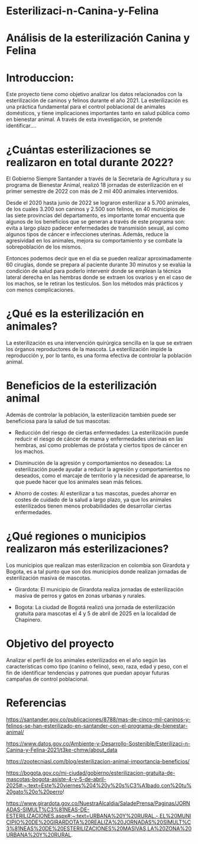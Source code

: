 # Esterilizaci-n-Canina-y-Felina

# Análisis de la esterilización Canina y Felina

# Introduccion:

Este proyecto tiene como objetivo analizar los datos relacionados con la esterilización de caninos y felinos durante el año 2021. La esterilización es una práctica fundamental para el control poblacional de animales domésticos, y tiene implicaciones importantes tanto en salud pública como en bienestar animal. A través de esta investigación, se pretende identificar....

# ¿Cuántas esterilizaciones se realizaron en total durante 2022?

El Gobierno Siempre Santander a través de la Secretaría de Agricultura y su programa de Bienestar Animal, realizó 18 jornadas de esterilización en el primer semestre de 2022 con más de 2 mil 400 animales intervenidos.

Desde el 2020 hasta junio de 2022 se lograron esterilizar a 5.700 animales, de los cuales 3.200 son caninos y 2.500 son felinos, en 40 municipios de las siete provincias del departamento, es importante tomar encuenta que algunos de los beneficios que se generan a través de este programa son: evita a largo plazo padecer enfermedades de transmisión sexual, así como algunos tipos de cáncer e infecciones uterinas. Además, reduce la agresividad en los animales, mejora su comportamiento y se combate la sobrepoblación de los mismos.

Entonces podemos decir que en el dia se pueden realizar aproximadamente 60 cirugías, donde se prepara al paciente durante 30 minutos y se evalúa la condición de salud para poderlo intervenir donde se emplean la técnica lateral derecha en las hembras donde se extraen los ovarios y en el caso de los machos, se le retiran los testículos. Son los métodos más prácticos y con menos complicaciones.

# ¿Qué es la esterilización en animales?

La esterilización es una intervención quirúrgica sencilla en la que se extraen los órganos reproductores de la mascota. La esterilización impide la reproducción y, por lo tanto, es una forma efectiva de controlar la población animal.

# Beneficios de la esterilización animal

Además de controlar la población, la esterilización también puede ser beneficiosa para la salud de tus mascotas:

* Reducción del riesgo de ciertas enfermedades: La esterilización puede reducir el riesgo de cáncer de mama y enfermedades uterinas en las hembras, así como problemas de próstata y ciertos tipos de cáncer en los machos.

* Disminución de la agresión y comportamientos no deseados: La esterilización puede ayudar a reducir la agresión y comportamientos no deseados, como el marcaje de territorio y la necesidad de aparearse, lo que puede hacer que los animales sean más felices.

* Ahorro de costes: Al esterilizar a tus mascotas, puedes ahorrar en costes de cuidado de la salud a largo plazo, ya que los animales esterilizados tienen menos probabilidades de desarrollar ciertas enfermedades.

# ¿Qué regiones o municipios realizaron más esterilizaciones?

Los municipios que realizan mas esterilizacion en colombia son Girardota y Bogota, es a tal punto que son dos municipios donde realizan jornadas de esterilización masiva de mascotas.

* Girardota: El municipio de Girardota realiza jornadas de esterilización masiva de perros y gatos en zonas urbanas y rurales.

* Bogota: La ciudad de Bogotá realizó una jornada de esterilización gratuita para mascotas el 4 y 5 de abril de 2025 en la localidad de Chapinero.

# Objetivo del proyecto

Analizar el perfil de los animales esterilizados en el año según las características como tipo (canino o felino), sexo, raza, edad y peso, con el fin de identificar tendencias y patrones que puedan apoyar futuras campañas de control poblacional.

# Referencias

https://santander.gov.co/publicaciones/8788/mas-de-cinco-mil-caninos-y-felinos-se-han-esterilizado-en-santander-con-el-programa-de-bienestar-animal/

https://www.datos.gov.co/Ambiente-y-Desarrollo-Sostenible/Esterilizaci-n-Canina-y-Felina-2021/t3ke-chmw/about_data

https://zootecniasl.com/blog/esterilizacion-animal-importancia-beneficios/

https://bogota.gov.co/mi-ciudad/gobierno/esterilizacion-gratuita-de-mascotas-bogota-asiste-4-y-5-de-abril-2025#:~:text=Este%20viernes%204%20y%20s%C3%A1bado,con%20tu%20gato%20o%20perro!

https://www.girardota.gov.co/NuestraAlcaldia/SaladePrensa/Paginas/JORNADAS-SIMULT%C3%81NEAS-DE-ESTERILIZACIONES.aspx#:~:text=URBANA%20Y%20RURAL.-,EL%20MUNICIPIO%20DE%20GIRARDOTA%20REALIZA%20JORNADAS%20SIMULT%C3%81NEAS%20DE%20ESTERILIZACIONES%20MASIVAS,LA%20ZONA%20URBANA%20Y%20RURAL.



